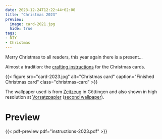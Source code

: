 ```yaml
---
date: 2023-12-24T12:22:44+02:00
title: "Christmas 2023"
preview:
  image: card-2021.jpg
  hide: true
tags:
- DIY
- Christmas
---
```


Merry Christmas to all readers, this year again there is a present...
<!--more-->

Almost a tradition: the [crafting instructions](./instructions-2023.pdf) for the Christmas cards.

{{< figure src="card-2023.jpg" alt="Christmas card" caption="Finished Christmas card" class="christmas-card" >}}

The wallpaper used is from [Zeitzeug](http://zeitzeug.de/) in Göttingen and also shown in high resolution at [Vorsatzpapier](https://vorsatzpapier.projektemacher.org/post/tapete-18/) ([second wallpaper](https://vorsatzpapier.projektemacher.org/post/tapete-19/)).

# Preview

{{< pdf-preview pdf="instructions-2023.pdf" >}}
